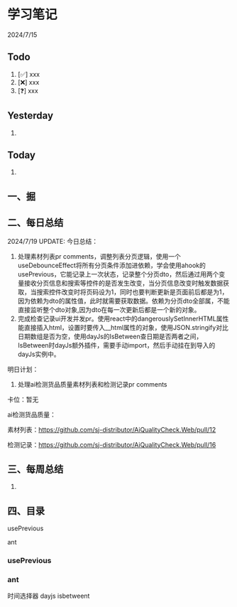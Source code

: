 # 学习笔记

2024/7/15



## Todo

1. [✅] xxx
2. [❌] xxx
3. [❓] xxx



## Yesterday

1. 




## Today

1. 



## 一、掘





## 二、每日总结

2024/7/19 UPDATE:
今日总结：

1. 处理素材列表pr comments，调整列表分页逻辑，使用一个useDebounceEffect将所有分页条件添加进依赖，学会使用ahook的usePrevious，它能记录上一次状态，记录整个分页dto，然后通过用两个变量接收分页信息和搜索等控件的是否发生改变，当分页信息改变时触发数据获取，当搜索控件改变时将页码设为1，同时也要判断更新是页面前后都是为1，因为依赖为dto的属性值，此时就需要获取数据。依赖为分页dto全部属，不能直接监听整个dto对象,因为dto在每一次更新后都是一个新的对象。
2. 完成检查记录ui开发并发pr。使用react中的dangerouslySetInnerHTML属性能直接插入html，设置时要传入__html属性的对象，使用JSON.stringify对比日期数组是否为空，使用dayJs的IsBetween查日期是否两者之间，IsBetween时dayJs额外插件，需要手动import，然后手动挂在到导入的dayJs实例中。




明日计划：

1. 处理ai检测货品质量素材列表和检测记录pr comments



卡位：暂无

ai检测货品质量：

素材列表：https://github.com/sj-distributor/AiQualityCheck.Web/pull/12

检测记录：https://github.com/sj-distributor/AiQualityCheck.Web/pull/16

## 三、每周总结

1. 



## 四、目录

usePrevious

ant



### usePrevious

### ant

时间选择器 dayjs isbetweent